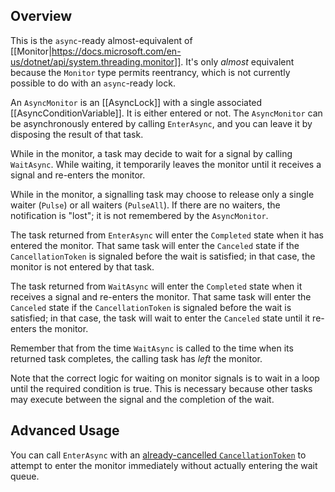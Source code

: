 ## Overview

This is the `async`-ready almost-equivalent of [[Monitor|https://docs.microsoft.com/en-us/dotnet/api/system.threading.monitor]]. It's only _almost_ equivalent because the `Monitor` type permits reentrancy, which is not currently possible to do with an `async`-ready lock.

An `AsyncMonitor` is an [[AsyncLock]] with a single associated [[AsyncConditionVariable]]. It is either entered or not. The `AsyncMonitor` can be asynchronously entered by calling `EnterAsync`, and you can leave it by disposing the result of that task.

While in the monitor, a task may decide to wait for a signal by calling `WaitAsync`. While waiting, it temporarily leaves the monitor until it receives a signal and re-enters the monitor.

While in the monitor, a signalling task may choose to release only a single waiter (`Pulse`) or all waiters (`PulseAll`). If there are no waiters, the notification is "lost"; it is not remembered by the `AsyncMonitor`.

The task returned from `EnterAsync` will enter the `Completed` state when it has entered the monitor. That same task will enter the `Canceled` state if the `CancellationToken` is signaled before the wait is satisfied; in that case, the monitor is not entered by that task.

The task returned from `WaitAsync` will enter the `Completed` state when it receives a signal and re-enters the monitor. That same task will enter the `Canceled` state if the `CancellationToken` is signaled before the wait is satisfied; in that case, the task will wait to enter the `Canceled` state until it re-enters the monitor.

Remember that from the time `WaitAsync` is called to the time when its returned task completes, the calling task has _left_ the monitor.

Note that the correct logic for waiting on monitor signals is to wait in a loop until the required condition is true. This is necessary because other tasks may execute between the signal and the completion of the wait.

## Advanced Usage

You can call `EnterAsync` with an [already-cancelled `CancellationToken`](Cancellation) to attempt to enter the monitor immediately without actually entering the wait queue.
